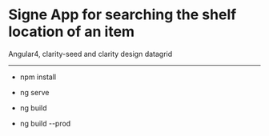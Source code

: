 # Signe App for searching the shelf location of an item
 Angular4, clarity-seed and clarity design datagrid

-- -- -- -- -- --
- npm install

- ng serve

- ng build

- ng build --prod

